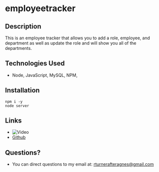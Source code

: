 # employeetracker

## Description
This is an employee tracker that allows you to add a role, employee, and department as well as update the role and will show you all of the departments.

## Technologies Used
- Node, JavaScript, MySQL, NPM, 

## Installation
```
npm i -y
node server
```

## Links
- ![Video](https://watch.screencastify.com/v/ktVg8f0sV8x48A8Dzqm8)
- [Github](https://github.com/Reagintaylor/employeetracker)

## Questions?
- You can direct questions to my email at: rturnerafteragnes@gmail.com 




